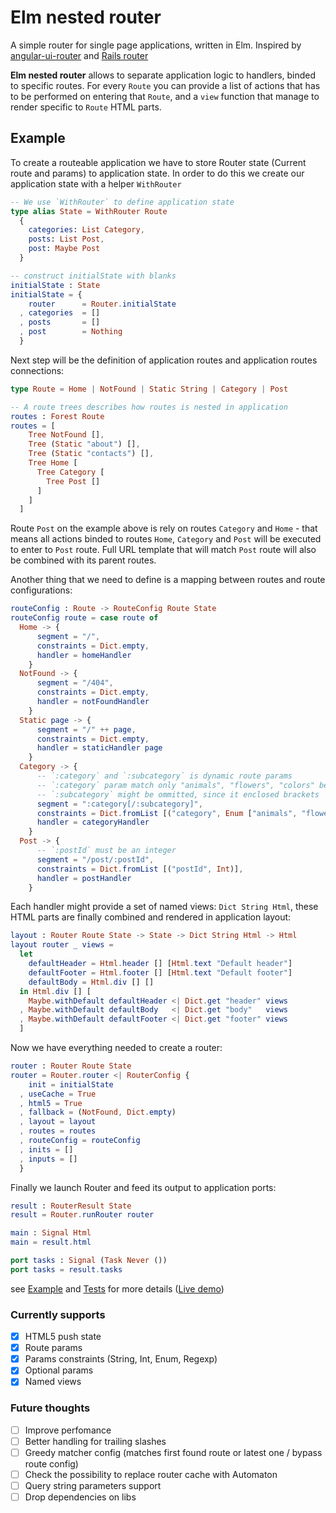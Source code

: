 # Elm nested router

A simple router for single page applications, written in Elm.
Inspired by [angular-ui-router](https://github.com/angular-ui/ui-router) and [Rails router](http://guides.rubyonrails.org/routing.html)

**Elm nested router** allows to separate application logic to handlers, binded to specific routes. For every `Route` you can provide a list of actions that has to be performed on entering that `Route`, and a `view` function that manage to render specific to `Route` HTML parts.

## Example

To create a routeable application we have to store Router state (Current route and params) to application state.
In order to do this we create our application state with a helper `WithRouter`
```elm
-- We use `WithRouter` to define application state
type alias State = WithRouter Route
  {
    categories: List Category,
    posts: List Post,
    post: Maybe Post
  }

-- construct initialState with blanks
initialState : State
initialState = {
    router      = Router.initialState
  , categories  = []
  , posts       = []
  , post        = Nothing
  }
```
Next step will be the definition of application routes and application routes connections:
```elm
type Route = Home | NotFound | Static String | Category | Post

-- A route trees describes how routes is nested in application
routes : Forest Route
routes = [
    Tree NotFound [],
    Tree (Static "about") [],
    Tree (Static "contacts") [],
    Tree Home [
      Tree Category [
        Tree Post []
      ]
    ]
  ]
```
Route `Post` on the example above is rely on routes `Category` and `Home` - that means all actions binded to routes `Home`, `Category` and `Post` will be executed to enter to `Post` route. Full URL template that will match `Post` route will also be combined with its parent routes.

Another thing that we need to define is a mapping between routes and route configurations:
```elm
routeConfig : Route -> RouteConfig Route State
routeConfig route = case route of
  Home -> {
      segment = "/",
      constraints = Dict.empty,
      handler = homeHandler
    }
  NotFound -> {
      segment = "/404",
      constraints = Dict.empty,
      handler = notFoundHandler
    }
  Static page -> {
      segment = "/" ++ page,
      constraints = Dict.empty,
      handler = staticHandler page
    }
  Category -> {
      -- `:category` and `:subcategory` is dynamic route params
      -- `:category` param match only "animals", "flowers", "colors" because of its constraints
      -- `:subcategory` might be ommitted, since it enclosed brackets
      segment = ":category[/:subcategory]",
      constraints = Dict.fromList [("category", Enum ["animals", "flowers", "colors"])],
      handler = categoryHandler
    }
  Post -> {
      -- `:postId` must be an integer
      segment = "/post/:postId",
      constraints = Dict.fromList [("postId", Int)],
      handler = postHandler
    }
```

Each handler might provide a set of named views: `Dict String Html`, these HTML parts are finally combined and rendered in application layout:

```elm
layout : Router Route State -> State -> Dict String Html -> Html
layout router _ views =
  let
    defaultHeader = Html.header [] [Html.text "Default header"]
    defaultFooter = Html.footer [] [Html.text "Default footer"]
    defaultBody = Html.div [] []
  in Html.div [] [
    Maybe.withDefault defaultHeader <| Dict.get "header" views
  , Maybe.withDefault defaultBody   <| Dict.get "body"   views
  , Maybe.withDefault defaultFooter <| Dict.get "footer" views
  ]
```

Now we have everything needed to create a router:
```elm
router : Router Route State
router = Router.router <| RouterConfig {
    init = initialState
  , useCache = True
  , html5 = True
  , fallback = (NotFound, Dict.empty)
  , layout = layout
  , routes = routes
  , routeConfig = routeConfig
  , inits = []
  , inputs = []
  }
```

Finally we launch Router and feed its output to application ports:

```elm
result : RouterResult State
result = Router.runRouter router

main : Signal Html
main = result.html

port tasks : Signal (Task Never ())
port tasks = result.tasks
```

see [Example](https://github.com/apuchenkin/elm-nested-router/tree/master/example) and [Tests](https://github.com/apuchenkin/elm-nested-router/tree/master/test/Test) for more details ([Live demo](http://apuchenkin.github.io/elm-nested-router/example))


### Currently supports
- [x] HTML5 push state
- [x] Route params
- [x] Params constraints (String, Int, Enum, Regexp)
- [x] Optional params
- [x] Named views

### Future thoughts
- [ ] Improve perfomance
- [ ] Better handling for trailing slashes
- [ ] Greedy matcher config (matches first found route or latest one / bypass route config)
- [ ] Check the possibility to replace router cache with Automaton
- [ ] Query string parameters support
- [ ] Drop dependencies on libs
